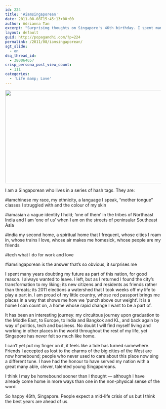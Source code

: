 ```yaml
---
id: 224
title: '#iamsingaporean'
date: 2011-08-08T15:45:13+00:00
author: Adrianna Tan
excerpt: "Surprising thoughts on Singapore's 46th birthday. I spent many years doubting my future as part of this nation, for good reason. I always wanted to leave. I left, but as I returned I found the city's transformation to my liking."
layout: default
guid: http://popagandhi.com/?p=224
permalink: /2011/08/iamsingaporean/
sgt_slide:
  - on
dsq_thread_id:
  - 380064657
crisp_persona_post_view_count:
  - 111
categories:
  - 'Life &amp; Love'
---
```

[<img src="http://res.cloudinary.com/dmchbvarm/image/upload/v1456563028/singapore_skyline_night_panorama_2011_edahmo.png" alt="" title="Singapore Skyline" width="640" height="302" class="size-full wp-image-233" />](http://en.wikipedia.org/wiki/File:1_singapore_city_skyline_dusk_panorama_2011.jpg)

I am a Singaporean who lives in a series of hash tags. They are:

#iamchinese my race, my ethnicity, a language I speak, &#8220;mother tongue&#8221; classes I struggled with and the colour of my skin

#iamasian a vague identity I hold; &#8216;one of them&#8217; in the tribes of Northeast India and I am &#8216;one of us&#8217; when I am on the streets of peninsular Southeast Asia

#india my second home, a spiritual home that I frequent, whose cities I roam in, whose trains I love, whose air makes me homesick, whose people are my friends

#tech what I do for work and love

#iamsingaporean is the answer that&#8217;s so obvious, it surprises me

I spent many years doubting my future as part of this nation, for good reason. I always wanted to leave. I left, but as I returned I found the city&#8217;s transformation to my liking; its new citizens and residents as friends rather than threats; its 2011 elections a watershed that I took weeks off my life to play a part in. I am proud of my little country, whose red passport brings me places in a way that shows me how we &#8216;punch above our weight&#8217;. It is a home I can count on, a home whose rapid change I want to be a part of.

It has been an interesting journey: my circuitous journey upon graduation to the Middle East, to Europe, to India and Bangkok and KL, and back again by way of politics, tech and business. No doubt I will find myself living and working in other places in the world throughout the rest of my life, yet Singapore has never felt so much like home.

I can&#8217;t yet put my finger on it, it feels like a tide has turned somewhere. Friends I accepted as lost to the charms of the big cities of the West are now homebound; people who never used to care about this place now sing a different tune. I have had the honour to have served my nation with a great many able, clever, talented young Singaporeans.

I think I may be homebound sooner than I thought — although I have already come home in more ways than one in the non-physical sense of the word.

So happy 46th, Singapore. People expect a mid-life crisis of us but I think the best years are ahead of us.

